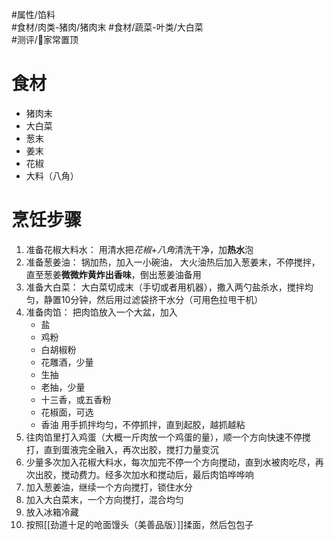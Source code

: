 #属性/馅料  
#食材/肉类-猪肉/猪肉末 #食材/蔬菜-叶类/大白菜  
#测评/📌家常置顶 

# 食材
- 猪肉末
- 大白菜
- 葱末
- 姜末
- 花椒
- 大料（八角）

# 烹饪步骤
1. 准备花椒大料水：
   用清水把*花椒+八角*清洗干净，加**热水**泡
2. 准备葱姜油：
   锅加热，加入一小碗油， 大火油热后加入葱姜末，不停搅拌，直至葱姜**微微炸黄炸出香味**，倒出葱姜油备用
3. 准备大白菜：
   大白菜切成末（手切或者用机器），撒入两勺盐杀水，搅拌均匀，静置10分钟，然后用过滤袋挤干水分（可用色拉甩干机）
4. 准备肉馅：
   把肉馅放入一个大盆，加入
	- 盐
	- 鸡粉
	- 白胡椒粉
	- 花雕酒，少量
	- 生抽
	- 老抽，少量
	- 十三香，或五香粉
	- 花椒面，可选
	- 香油
	用手抓拌均匀，不停抓拌，直到起胶，越抓越粘
5. 往肉馅里打入鸡蛋（大概一斤肉放一个鸡蛋的量），顺一个方向快速不停搅打，直到蛋液完全融入，再次出胶，搅打力量变沉
6. 少量多次加入花椒大料水，每次加完不停一个方向搅动，直到水被肉吃尽，再次出胶，搅动费力。经多次加水和搅动后，最后肉馅哗哗响
7. 加入葱姜油，继续一个方向搅打，锁住水分
8. 加入大白菜末，一个方向搅打，混合均匀
9. 放入冰箱冷藏
10. 按照[[劲道十足的呛面馒头（美善品版）]]揉面，然后包包子
